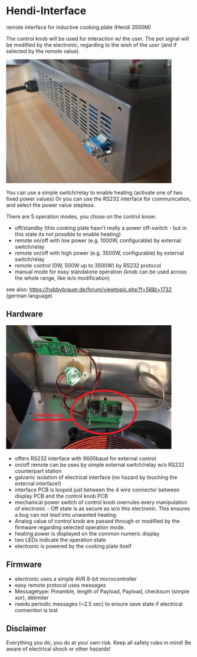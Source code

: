 # Hendi-Interface
remote interface for inductive cooking plate (Hendi 3500M)

The control knob will be used for interaction w/ the user. The pot signal will be modified by the electronic, regarding to the wish of the user (and if selected by the remote value).

![Image: external interface](https://raw.githubusercontent.com/mestrode/Hendi-Interface/master/hardware/housing.JPG)

You can use a simple switch/relay to enable heating (activate one of two fixed power values)
Or you can use the RS232 interface for communication, and select the power value stepless.

There are 5 operation modes, you chose on the control know:
- off/standby (this cooking plate hasn't really a power off-switch - but in this state its not possible to enable heating)
- remote on/off with low power (e.g. 1000W, configurable) by external switch/relay
- remote on/off with high power (e.g. 3500W, configurable) by external switch/relay
- remote control (0W, 500W up to 3500W) by RS232 protocol
- manual mode for easy standalone operation (knob can be used across the whole range, like w/o modification)

see also: https://hobbybrauer.de/forum/viewtopic.php?f=58&t=1732 (german language)

## Hardware

![Image: interface PCB](https://raw.githubusercontent.com/mestrode/Hendi-Interface/master/hardware/PCB.jpg)

- offers RS232 interface with 9600baud for external control
- on/off remote can be uses by simple external switch/relay w/o RS232 counterpart station
- galvanic isolation of electrical interface (no hazard by touching the external interface!)
- interface PCB is looped just between the 4 wire connector between display PCB and the control knob PCB 
- mechanical power switch of control knob overrules every manipulation of electronic - Off state is as secure as w/o this electronic. This ensures a bug can not lead into unwanted heating.
- Analog value of control knob are passed through or modified by the firmware regarding selected operation mode.
- heating power is displayed on the common numeric display
- two LEDs indicate the operation state
- electronic is powered by the cooking plate itself

## Firmware
- electronic uses a simple AVR 8-bit microcontroller
- easy remote protocol uses messages
 - Messagetype: Preamble, length of Payload, Payload, checksum (simple xor), delimiter
- needs periodic messages (~2.5 sec) to ensure save state if electrical connection is lost

## Disclaimer

Everything you do, you do at your own risk.
Keep all safety rules in mind! Be aware of electrical shock or other hazards!